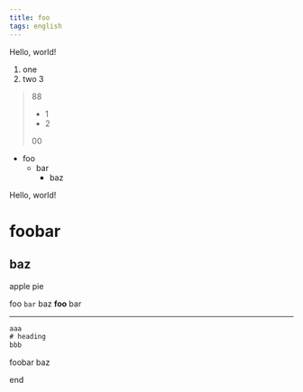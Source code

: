 ```yaml
---
title: foo
tags: english
---
```


Hello, world!

1. one
2. two
3

> 88
> - 1
> - 2
>
> 00

- foo
    - bar
        - baz

Hello, world!
# foobar
## baz
apple
pie

foo `bar` baz **foo** bar

---


```js
aaa
# heading
bbb
```
foobar
baz

end

